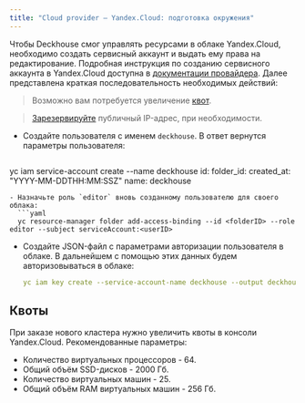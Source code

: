 ```yaml
---
title: "Cloud provider — Yandex.Cloud: подготовка окружения"
---
```


Чтобы Deckhouse смог управлять ресурсами в облаке Yandex.Cloud, необходимо создать сервисный аккаунт и выдать ему права на редактирование. Подробная инструкция по созданию сервисного аккаунта в Yandex.Cloud доступна в [документации провайдера](https://cloud.yandex.com/en/docs/resource-manager/operations/cloud/set-access-bindings). Далее представлена краткая последовательность необходимых действий:

> Возможно вам потребуется увеличение [квот](#квоты).

> [Зарезервируйте](faq.html#как-зарезервировать-публичный-ip-адрес) публичный IP-адрес, при необходимости.

- Создайте пользователя с именем `deckhouse`. В ответ вернутся параметры пользователя:
  ```yaml
yc iam service-account create --name deckhouse
id: <userID>
folder_id: <folderID>
created_at: "YYYY-MM-DDTHH:MM:SSZ"
name: deckhouse
```
- Назначьте роль `editor` вновь созданному пользователю для своего облака:
  ```yaml
  yc resource-manager folder add-access-binding --id <folderID> --role editor --subject serviceAccount:<userID>
  ```
- Создайте JSON-файл с параметрами авторизации пользователя в облаке. В дальнейшем с помощью этих данных будем авторизовываться в облаке:
  ```yaml
  yc iam key create --service-account-name deckhouse --output deckhouse-sa-key.json
  ```

## Квоты

При заказе нового кластера нужно увеличить квоты в консоли Yandex.Cloud. Рекомендованные параметры:
* Количество виртуальных процессоров - 64.
* Общий объём SSD-дисков - 2000 Гб.
* Количество виртуальных машин - 25.
* Общий объём RAM виртуальных машин - 256 Гб.

